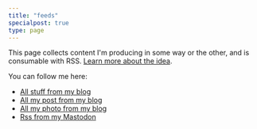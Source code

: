 ```yaml
---
title: "feeds"
specialpost: true
type: page
---
```

This page collects content I'm producing in some way or the other, and is consumable with RSS. 
[Learn more about the idea](https://marcus.io/blog/making-rss-more-visible-again-with-slash-feeds).

You can follow me here:

* [All stuff from my blog](https://fundor333.com/index.xml)
* [All my post from my blog](https://fundor333.com/post/index.xml)
* [All my photo from my blog](https://fundor333.com/photos/index.xml)
* [Rss from my Mastodon](https://mastodon.social/@fundor333.rss)
